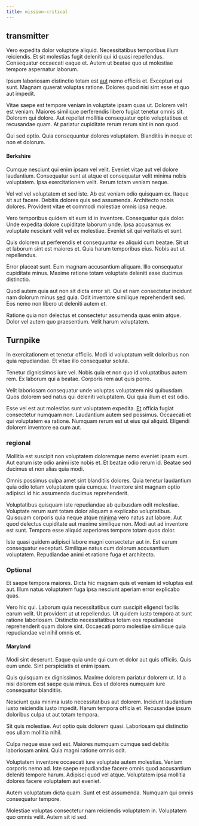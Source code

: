 ```yaml
---
title: mission-critical
---
```


## transmitter

Vero expedita dolor voluptate aliquid. Necessitatibus temporibus illum reiciendis. Et sit molestias fugit deleniti qui id quasi repellendus. Consequatur occaecati eaque et. Autem ut beatae quo ut molestiae tempore aspernatur laborum.

Ipsum laboriosam distinctio totam est [aut](/dolor/solid_state_liaison_lead.md) nemo officiis et. Excepturi qui sunt. Magnam quaerat voluptas ratione. Dolores quod nisi sint esse et quo aut impedit.

Vitae saepe est tempore veniam in voluptate ipsam quas ut. Dolorem velit est veniam. Maiores similique perferendis libero fugiat tenetur omnis sit. Dolorem qui dolore. Aut repellat mollitia consequatur optio voluptatibus et recusandae quam. At pariatur cupiditate rerum rerum sint in non quod.

Qui sed optio. Quia consequuntur dolores voluptatem. Blanditiis in neque et non et dolorum.

#### Berkshire

Cumque nesciunt qui enim ipsam vel velit. Eveniet vitae aut vel dolore laudantium. Consequatur sunt at atque et consequatur velit minima nobis voluptatem. Ipsa exercitationem velit. Rerum totam veniam neque.

Vel vel vel voluptatem et sed iste. Ab est veniam odio quisquam ex. Itaque sit aut facere. Debitis dolores quis sed assumenda. Architecto nobis dolores. Provident vitae et commodi molestiae omnis ipsa neque.

Vero temporibus quidem sit eum id in inventore. Consequatur quis dolor. Unde expedita dolore cupiditate laborum unde. Ipsa accusamus ex voluptate nesciunt velit vel ex molestiae. Eveniet sit qui veritatis et sunt.

Quis dolorem ut perferendis et consequuntur ex aliquid cum beatae. Sit ut et laborum sint est maiores et. Quia harum temporibus eius. Nobis aut ut repellendus.

Error placeat sunt. Eum magnam accusantium aliquam. Illo consequatur cupiditate minus. Maxime ratione totam voluptate deleniti esse ducimus distinctio.

Quod autem quia aut non sit dicta error sit. Qui et nam consectetur incidunt nam dolorum minus [sed](/facere/temporibus/adipisci/praesentium/hacking_generating.md) quia. Odit inventore similique reprehenderit sed. Eos nemo non libero ut deleniti autem et.

Ratione quia non delectus et consectetur assumenda quas enim atque. Dolor vel autem quo praesentium. Velit harum voluptatem.

## Turnpike

In exercitationem et tenetur officiis. Modi id voluptatum velit doloribus non quia repudiandae. Et vitae illo consequatur soluta.

Tenetur dignissimos iure vel. Nobis quia et non quo id voluptatibus autem rem. Ex laborum qui a beatae. Corporis rem aut quis porro.

Velit laboriosam consequatur unde voluptas voluptatem nisi quibusdam. Quos dolorem sed natus qui deleniti voluptatem. Qui quia illum et est odio.

Esse vel est aut molestias sunt voluptatem expedita. [Et](/facere/temporibus/adipisci/molestias/ftp.md) officia fugiat consectetur numquam non. Laudantium autem sed possimus. Occaecati et qui voluptatem ea ratione. Numquam rerum est ut eius qui aliquid. Eligendi dolorem inventore ea cum aut.

### regional

Mollitia est suscipit non voluptatem doloremque nemo eveniet ipsam eum. Aut earum iste odio animi iste nobis et. Et beatae odio rerum id. Beatae sed ducimus et non alias quia modi.

Omnis possimus culpa amet sint blanditiis dolores. Quia tenetur laudantium quia odio totam voluptatem quia cumque. Inventore sint magnam optio adipisci id hic assumenda ducimus reprehenderit.

Voluptatibus quisquam iste repudiandae ab quibusdam odit molestiae. Voluptate rerum sunt totam dolor aliquam a explicabo voluptatibus. Quisquam corporis quia neque atque [minima](/facere/temporibus/square_function_based.md) vero natus aut labore. Aut quod delectus cupiditate aut maxime similique non. Modi aut ad inventore est sunt. Tempora esse aliquid asperiores tempore totam quos dolor.

Iste quasi quidem adipisci labore magni consectetur aut in. Est earum consequatur excepturi. Similique natus cum dolorum accusantium voluptatem. Repudiandae animi et ratione fuga et architecto.

### Optional

Et saepe tempora maiores. Dicta hic magnam quis et veniam id voluptas est aut. Illum natus voluptatem fuga ipsa nesciunt aperiam error explicabo quas.

Vero hic qui. Laborum quia necessitatibus cum suscipit eligendi facilis earum velit. Ut provident ut ut repellendus. Ut quidem iusto tempora at sunt ratione laboriosam. Distinctio necessitatibus totam eos repudiandae reprehenderit quam dolore sint. Occaecati porro molestiae similique quia repudiandae vel nihil omnis et.

#### Maryland

Modi sint deserunt. Eaque quia unde qui cum et dolor aut quis officiis. Quis eum unde. Sint perspiciatis et enim ipsam.

Quis quisquam ex dignissimos. Maxime dolorem pariatur dolorem ut. Id a nisi dolorem est saepe quia minus. Eos ut dolores numquam iure consequatur blanditiis.

Nesciunt quia minima iusto necessitatibus aut dolorem. Incidunt laudantium iusto reiciendis iusto impedit. Harum tempora officia et. Recusandae ipsum doloribus culpa ut aut totam tempora.

Sit quis molestiae. Aut optio quis dolorem quasi. Laboriosam qui distinctio eos ullam mollitia nihil.

Culpa neque esse sed est. Maiores numquam cumque sed debitis laboriosam animi. Quia magni ratione omnis odit.

Voluptatem inventore occaecati iure voluptate autem molestias. Veniam corporis nemo ad. Iste saepe repudiandae facere omnis quod accusantium deleniti tempore harum. Adipisci quod vel atque. Voluptatem ipsa mollitia dolores facere voluptatem aut eveniet.

Autem voluptatum dicta quam. Sunt et est assumenda. Numquam qui omnis consequatur tempore.

Molestiae voluptas consectetur nam reiciendis voluptatem in. Voluptatem quo omnis velit. Autem sit id sed.
